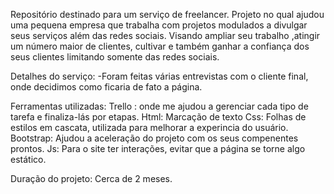 Repositório destinado para um serviço de freelancer.
Projeto no qual ajudou uma pequena empresa que trabalha com projetos modulados a divulgar seus serviços além das redes sociais. Visando ampliar seu trabalho
,atingir um número maior de clientes, cultivar e também ganhar a confiança dos seus clientes limitando somente das redes sociais.

Detalhes do serviço:
-Foram feitas várias entrevistas com o cliente final, onde decidimos como ficaria de fato a página.

Ferramentas utilizadas:
Trello : onde me ajudou a gerenciar cada tipo de tarefa e finaliza-lás por etapas.
Html: Marcação de texto
Css: Folhas de estilos em cascata, utilizada para melhorar a experincia do usuário.
Bootstrap: Ajudou a aceleração do projeto com os seus compenentes prontos.
Js: Para o site ter interações, evitar que a página se torne algo estático.

Duração do projeto:
Cerca de 2 meses.
